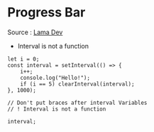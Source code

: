 # Progress Bar

Source : [Lama Dev](https://www.youtube.com/watch?v=UCG8JObh0qU)

- Interval is not a function

 
```
let i = 0;
const interval = setInterval(() => {
    i++;
    console.log("Hello!");
    if (i == 5) clearInterval(interval);
}, 1000);

// Don't put braces after interval Variables
// ! Interval is not a function 

interval;
```